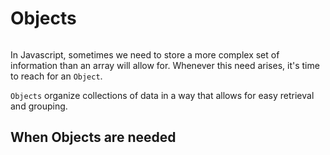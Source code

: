 # Objects

![]()

In Javascript, sometimes we need to store a more complex set of information than an array will allow for. Whenever this need arises, it's time to reach for an `Object`.

`Objects` organize collections of data in a way that allows for easy retrieval and grouping.

## When Objects are needed
